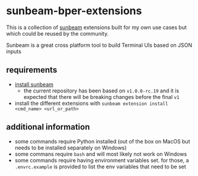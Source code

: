 # sunbeam-bper-extensions

This is a collection of [sunbeam](https://github.com/pomdtr/sunbeam) extensions built for my own use cases but which could be reused by the community.

Sunbeam is a great cross platform tool to build Terminal UIs based on JSON inputs

## requirements

- [install sunbeam](https://pomdtr.github.io/sunbeam/book/#installation-1)
  - the current repository has been based on `v1.0.0-rc.19` and it is expected that there will be breaking changes before the final `v1`
- install the different extensions with `sunbeam extension install <cmd_name> <url_or_path>`

## additional information

- some commands require Python installed (out of the box on MacOS but needs to be installed separately on Windows)
- some commans require `bash` and will most likely not work on Windows
- some commands require having environment variables set. for those, a `.envrc.example` is provided to list the env variables that need to be set
